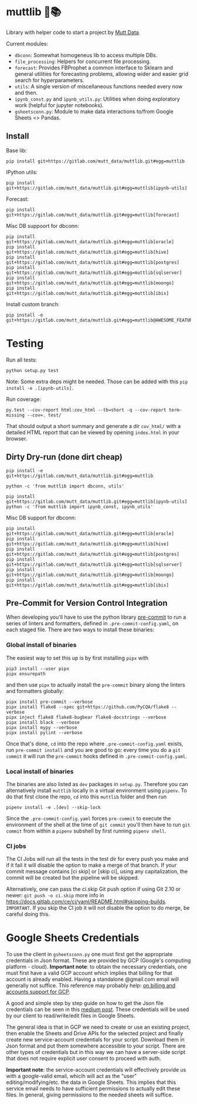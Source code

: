 # muttlib 🐶📚

Library with helper code to start a project by [Mutt Data](https://muttdata.ai/).

Current modules:

- `dbconn`: Somewhat homogeneus lib to access multiple DBs.
- `file_processing`: Helpers for concurrent file processing.
- `forecast`: Provides FBProphet a common interface to Sklearn and general
  utilities for forecasting problems, allowing wider and easier grid search for
  hyperparameters.
- `utils`: A single version of miscellaneous functions needed every now and then.
- `ipynb_const.py` and `ipynb_utils.py`: Utilities when doing exploratory work (helpful for jupyter notebooks).
- `gsheetsconn.py`: Module to make data interactions to/from Google Sheets <> Pandas.

## Install

Base lib:

```commandline
pip install git+https://gitlab.com/mutt_data/muttlib.git#egg=muttlib
```

IPython utils:

```
pip install git+https://gitlab.com/mutt_data/muttlib.git#egg=muttlib[ipynb-utils]
```

Forecast:

```
pip install git+https://gitlab.com/mutt_data/muttlib.git#egg=muttlib[forecast]
```

Misc DB suppoort for dbconn:
```
pip install git+https://gitlab.com/mutt_data/muttlib.git#egg=muttlib[oracle]
pip install git+https://gitlab.com/mutt_data/muttlib.git#egg=muttlib[hive]
pip install git+https://gitlab.com/mutt_data/muttlib.git#egg=muttlib[postgres]
pip install git+https://gitlab.com/mutt_data/muttlib.git#egg=muttlib[sqlserver]
pip install git+https://gitlab.com/mutt_data/muttlib.git#egg=muttlib[moongo]
pip install git+https://gitlab.com/mutt_data/muttlib.git#egg=muttlib[ibis]
```

Install custom branch:
```
pip install -e git+https://gitlab.com/mutt_data/muttlib.git#egg=muttlib@AWESOME_FEATURE_BRANCH
```

# Testing
Run all tests:
```
python setup.py test
```
Note: Some extra deps might be needed. Those can be added with this `pip install -e .[ipynb-utils]`.

Run coverage:
```
py.test --cov-report html:cov_html --tb=short -q --cov-report term-missing --cov=. test/
```

That should output a short summary and generate a dir `cov_html/` with a detailed HTML report that can be viewed by opening `index.html` in your browser.


## Dirty Dry-run (done dirt cheap)

```commandline
pip install -e git+https://gitlab.com/mutt_data/muttlib.git#egg=muttlib

python -c 'from muttlib import dbconn, utils'

pip install git+https://gitlab.com/mutt_data/muttlib.git#egg=muttlib[ipynb-utils]
python -c 'from muttlib import ipynb_const, ipynb_utils'
```

Misc DB support for dbconn:

```commandline
pip install git+https://gitlab.com/mutt_data/muttlib.git#egg=muttlib[oracle]
pip install git+https://gitlab.com/mutt_data/muttlib.git#egg=muttlib[hive]
pip install git+https://gitlab.com/mutt_data/muttlib.git#egg=muttlib[postgres]
pip install git+https://gitlab.com/mutt_data/muttlib.git#egg=muttlib[sqlserver]
pip install git+https://gitlab.com/mutt_data/muttlib.git#egg=muttlib[moongo]
pip install git+https://gitlab.com/mutt_data/muttlib.git#egg=muttlib[ibis]
```

## Pre-Commit for Version Control Integration

When developing you'll have to use the python library
[pre-commit](https://pre-commit.com/) to run a series of linters and formatters, defined
in `.pre-commit-config.yaml`, on each staged file.  There are two ways to install these
binaries:

### Global install of binaries

The easiest way to set this up is by first installing `pipx` with

```commandline
pip3 install --user pipx
pipx ensurepath
```

and then use `pipx` to actually install the `pre-commit` binary along the linters and
formatters globally:

```commandline
pipx install pre-commit --verbose
pipx install flake8 --spec git+https://github.com/PyCQA/flake8 --verbose
pipx inject flake8 flake8-bugbear flake8-docstrings --verbose
pipx install black --verbose
pipx install mypy --verbose
pipx install pylint --verbose
```

Once that's done, `cd` into the repo where `.pre-commit-config.yaml` exists, run
`pre-commit install` and you are good to go: every time you do a `git commit` it will run
the `pre-commit` hooks defined in `.pre-commit-config.yaml`.

### Local install of binaries

The binaries are also listed as `dev` packages in `setup.py`. Therefore you can
alternatively install `muttlib` locally in a virtual environment using `pipenv`. To do
that first clone the repo, `cd` into this `muttlib` folder and then run

```commandline
pipenv install -e .[dev] --skip-lock
```

Since the `.pre-commit-config.yaml` forces `pre-commit` to execute the environment of the
shell at the time of `git commit` you'll then have to run `git commit` from within a
`pipenv` subshell by first running `pipenv shell`.


### CI jobs

The CI Jobs will run all the tests in the test dir for every push you make and if it fail it will disable the option to make a merge of that branch. 
If your commit message contains [ci skip] or [skip ci], using any capitalization, the commit will be created but the pipeline will be skipped.

Alternatively, one can pass the ci.skip Git push option if using Git 2.10 or newer: `git push -o ci.skip`
more info in https://docs.gitlab.com/ce/ci/yaml/README.html#skipping-builds.
`IMPORTANT`. If you skip the CI job it will not disable the option to do merge, be careful doing this.

# Google Sheets Credentials

To use the client in `gsheetsconn.py` one must first get the appropriate credentials in Json format. These are provided by GCP (Google's computing platform - cloud).
**Important note**: to obtain the necessary credentials, one must first have a valid GCP account which implies that billing for that account is already enabled. Having a standalone @gmail.com email will generally not suffice. This reference may probably help: [on billing and accounts support for GCP](https://cloud.google.com/support/billing/). 


A good and simple step by step guide on how to get the Json file credentials can be seen in this [medium post](https://medium.com/@denisluiz/python-with-google-sheets-service-account-step-by-step-8f74c26ed28e). These credentials will be used by our client to read/write/edit files in Google Sheets.

The general idea is that in GCP we need to create or use an existing project, then enable the Sheets and Drive APIs for the selected project and finally create new service-account credentials for your script. Download them in Json format and put them somewhere accessible to your script. 
There are other types of credentials but in this way we can have a server-side script that does not require explicit user consent to proceed with auth.

**Important note**: the service-account credentials will effectively provide us with a google-valid email, whicih will act as the "user" editing/modifying/etc. the data in Google Sheets. This implies that this service email needs to have sufficient permissions to actually edit these files. In general, giving permissions to the needed sheets will suffice. 
